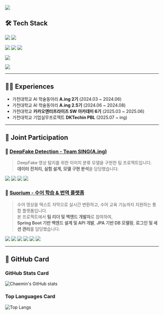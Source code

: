 <img src="https://capsule-render.vercel.app/api?type=cylinder&color=auto&height=180&section=header&text=ChaeMin%20Hub&fontSize=80" />

## 🛠 Tech Stack

<p>
  <img src="https://img.shields.io/badge/Java-007396?style=flat&logo=java&logoColor=white" />
  <img src="https://img.shields.io/badge/Python-3776AB?style=flat&logo=python&logoColor=white" />

</p>
<p>
  <img src="https://img.shields.io/badge/Spring-6DB33F?style=flat&logo=spring&logoColor=white" />
  <img src="https://img.shields.io/badge/SpringBoot-6DB33F?style=flat&logo=springboot&logoColor=white" />
  <img src="https://img.shields.io/badge/Spring%20Data%20JPA-6DB33F?style=flat&logo=databricks&logoColor=white" />
</p>
<p>
  <img src="https://img.shields.io/badge/Docker-2496ED?style=flat&logo=docker&logoColor=white" />
</p>
<p>
  <img src="https://img.shields.io/badge/MySQL-4479A1?style=flat&logo=mysql&logoColor=white" />
</p>

---

## 🏃‍♀️ Experiences

- 가천대학교 AI 학술동아리 **A.ing 2기** (2024.03 ~ 2024.06)
- 가천대학교 AI 학술동아리 **A.ing 2.5기** (2024.06 ~ 2024.08)
- 가천대학교 **카카오엔터프라이즈 SW 아카데미 6기** (2025.03 ~ 2025.06)
- 가천대학교 기업실무프로젝트 **DKTechin PBL** (2025.07 ~ ing)

---

## 🤝 Joint Participation

### 🔹 [DeepFake Detection - Team SING(A.ing)](https://github.com/Seungminin/DeepFake_detection_SING)
> DeepFake 영상 탐지를 위한 이미지 분류 모델을 구현한 팀 프로젝트입니다.  
> **데이터 전처리, 실험 설계, 모델 구현 분석**을 담당했습니다.

<p>
  <img src="https://img.shields.io/badge/DeepFake-FF4154?style=flat&logo=databricks&logoColor=white" />
  <img src="https://img.shields.io/badge/PyTorch-EE4C2C?style=flat&logo=pytorch&logoColor=white" />
  <img src="https://img.shields.io/badge/CVPR%20기반%20논문-SING-blue?style=flat" />
  <img src="https://img.shields.io/badge/프로젝트-공동참여-6f42c1?style=flat" />
</p>


### 🔹 [Suorium - 수어 학습 & 번역 플랫폼](https://github.com/hyeonji91/Suorium)
> 수어 영상을 텍스트 자막으로 실시간 변환하고, 수어 교육 기능까지 지원하는 통합 플랫폼입니다.  
> 본 프로젝트에서 **팀 리더 및 백엔드 개발자**로 참여하여,  
> **Spring Boot 기반 백엔드 설계 및 API 개발**, **JPA 기반 DB 모델링**, **로그인 및 세션 관리**를 담당했습니다.

<p>
  <img src="https://img.shields.io/badge/SpringBoot-6DB33F?style=flat&logo=springboot&logoColor=white" />
  <img src="https://img.shields.io/badge/JPA-59666C?style=flat" />
  <img src="https://img.shields.io/badge/MySQL-4479A1?style=flat&logo=mysql&logoColor=white" />
  <img src="https://img.shields.io/badge/수어%20번역%20플랫폼-실시간%20자막%20변환-blue?style=flat" />
  <img src="https://img.shields.io/badge/팀리더-담당자-0E8A16?style=flat" />
  <img src="https://img.shields.io/badge/백엔드-담당자-0E8A16?style=flat" />
</p>

---

## 🖤 GitHub Card

### GitHub Stats Card
![Chaemin's GitHub stats](https://github-readme-stats.vercel.app/api?username=gachaemin&show_icons=true&theme=radical)

### Top Languages Card
![Top Langs](https://github-readme-stats.vercel.app/api/top-langs/?username=gachaemin&layout=compact)
